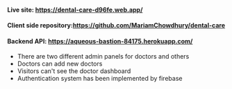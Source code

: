 #### Live site: https://dental-care-d96fe.web.app/
#### Client side repository:https://github.com/MariamChowdhury/dental-care
#### Backend API: https://aqueous-bastion-84175.herokuapp.com/
* There are two different admin panels for doctors and others
* Doctors can add new doctors
* Visitors can't see the doctor dashboard
* Authentication system has been implemented by firebase

